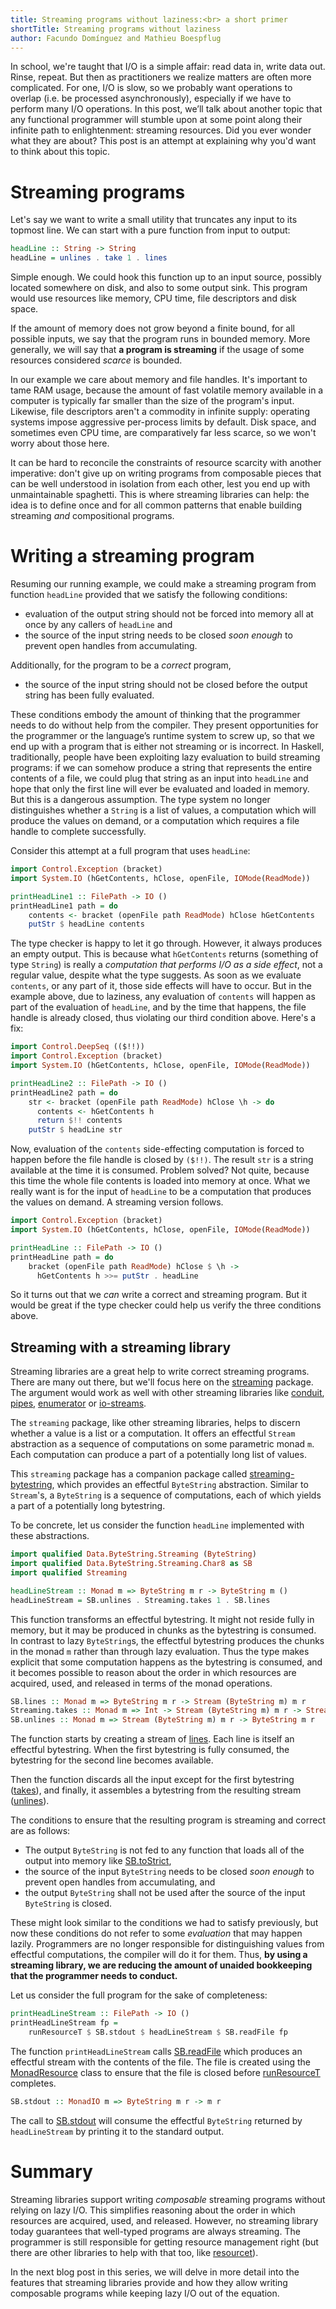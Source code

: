 ```yaml
---
title: Streaming programs without laziness:<br> a short primer
shortTitle: Streaming programs without laziness
author: Facundo Domínguez and Mathieu Boespflug
---
```


In school, we're taught that I/O is a simple affair: read data in,
write data out. Rinse, repeat. But then as practitioners we realize
matters are often more complicated. For one, I/O is slow, so we
probably want operations to overlap (i.e. be processed
asynchronously), especially if we have to perform many I/O operations.
In this post, we’ll talk about another topic that any functional
programmer will stumble upon at some point along their infinite path
to enlightenment: streaming resources. Did you ever wonder what they
are about? This post is an attempt at explaining why you'd want to
think about this topic.

# Streaming programs

Let's say we want to write a small utility that truncates any input to
its topmost line. We can start with a pure function from input to
output:

```Haskell
headLine :: String -> String
headLine = unlines . take 1 . lines
```

Simple enough. We could hook this function up to an input source,
possibly located somewhere on disk, and also to some output sink. This
program would use resources like memory, CPU time, file descriptors
and disk space.

If the amount of memory does not grow beyond a finite bound, for all
possible inputs, we say that the program runs in bounded memory. More
generally, we will say that **a program is streaming** if the usage of
some resources considered *scarce* is bounded.

In our example we care about memory and file handles. It's important
to tame RAM usage, because the amount of fast volatile memory
available in a computer is typically far smaller than the size of the
program's input. Likewise, file descriptors aren't a commodity in
infinite supply: operating systems impose aggressive per-process
limits by default. Disk space, and sometimes even CPU time, are
comparatively far less scarce, so we won't worry about those here.

It can be hard to reconcile the constraints of resource scarcity with
another imperative: don't give up on writing programs from composable
pieces that can be well understood in isolation from each other, lest
you end up with unmaintainable spaghetti. This is where streaming
libraries can help: the idea is to define once and for all common
patterns that enable building streaming *and* compositional programs.


# Writing a streaming program

Resuming our running example, we could make a streaming program from
function `headLine` provided that we satisfy the following conditions:

* evaluation of the output string should not be forced into memory all
  at once by any callers of `headLine` and
* the source of the input string needs to be closed *soon enough* to
  prevent open handles from accumulating.
  
Additionally, for the program to be a *correct* program,

* the source of the input string should not be closed before the
  output string has been fully evaluated.

These conditions embody the amount of thinking that the programmer
needs to do without help from the compiler. They present opportunities
for the programmer or the language’s runtime system to screw up, so
that we end up with a program that is either not streaming or is
incorrect. In Haskell, traditionally, people have been exploiting lazy
evaluation to build streaming programs: if we can somehow produce
a string that represents the entire contents of a file, we could plug
that string as an input into `headLine` and hope that only the first
line will ever be evaluated and loaded in memory. But this is
a dangerous assumption. The type system no longer distinguishes
whether a `String` is a list of values, a computation which will
produce the values on demand, or a computation which requires a file
handle to complete successfully.

Consider this attempt at a full program that uses `headLine`:

```Haskell
import Control.Exception (bracket)
import System.IO (hGetContents, hClose, openFile, IOMode(ReadMode))

printHeadLine1 :: FilePath -> IO ()
printHeadLine1 path = do
    contents <- bracket (openFile path ReadMode) hClose hGetContents
    putStr $ headLine contents
```

The type checker is happy to let it go through. However, it always
produces an empty output. This is because what `hGetContents` returns
(something of type `String`) is really a *computation that performs
I/O as a side effect*, not a regular value, despite what the type
suggests. As soon as we evaluate `contents`, or any part of it, those side
effects will have to occur. But in the example above, due to laziness,
any evaluation of `contents` will happen as part of the evaluation of
`headLine`, and by the time that happens, the file handle is already
closed, thus violating our third condition above. Here's a fix:

```Haskell
import Control.DeepSeq (($!!))
import Control.Exception (bracket)
import System.IO (hGetContents, hClose, openFile, IOMode(ReadMode))

printHeadLine2 :: FilePath -> IO ()
printHeadLine2 path = do
    str <- bracket (openFile path ReadMode) hClose \h -> do
      contents <- hGetContents h
      return $!! contents
    putStr $ headLine str
```

Now, evaluation of the `contents` side-effecting computation is forced
to happen before the file handle is closed by `($!!)`. The result
`str` is a string available at the time it is consumed. Problem
solved? Not quite, because this time the whole file contents is loaded
into memory at once. What we really want is for the input of
`headLine` to be a computation that produces the values on demand.
A streaming version follows.

```Haskell
import Control.Exception (bracket)
import System.IO (hGetContents, hClose, openFile, IOMode(ReadMode))

printHeadLine :: FilePath -> IO ()
printHeadLine path = do
    bracket (openFile path ReadMode) hClose $ \h ->
      hGetContents h >>= putStr . headLine
```

So it turns out that we *can* write a correct and streaming program.
But it would be great if the type checker could help us verify
the three conditions above.


## Streaming with a streaming library

Streaming libraries are a great help to write correct streaming
programs. There are many out there, but we'll focus here on
the [streaming](http://www.stackage.org/package/streaming) package.
The argument would work as well with other streaming libraries
like
[conduit](http://www.stackage.org/package/conduit),
[pipes](http://www.stackage.org/package/pipes),
[enumerator](http://www.stackage.org/package/enumerator)
or [io-streams](http://www.stackage.org/package/io-streams).

The `streaming` package, like other streaming libraries, helps to
discern whether a value is a list or a computation. It offers an
effectful `Stream` abstraction as a sequence of computations on some
parametric monad `m`. Each computation can produce a part of
a potentially long list of values.

This `streaming` package has a companion package
called
[streaming-bytestring](http://www.stackage.org/package/streaming-bytestring),
which provides an effectful `ByteString` abstraction. Similar to
`Stream`'s, a `ByteString` is a sequence of computations, each of
which yields a part of a potentially long bytestring.

To be concrete, let us consider the function `headLine` implemented
with these abstractions.

```Haskell
import qualified Data.ByteString.Streaming (ByteString)
import qualified Data.ByteString.Streaming.Char8 as SB
import qualified Streaming

headLineStream :: Monad m => ByteString m r -> ByteString m ()
headLineStream = SB.unlines . Streaming.takes 1 . SB.lines
```

This function transforms an effectful bytestring. It might not reside
fully in memory, but it may be produced in chunks as the bytestring is
consumed. In contrast to lazy `ByteString`s, the effectful bytestring
produces the chunks in the monad `m` rather than through lazy
evaluation. Thus the type makes explicit that some computation happens
as the bytestring is consumed, and it becomes possible to reason about
the order in which resources are acquired, used, and released in terms
of the monad operations.

```Haskell
SB.lines :: Monad m => ByteString m r -> Stream (ByteString m) m r
Streaming.takes :: Monad m => Int -> Stream (ByteString m) m r -> Stream (ByteString m) m ()
SB.unlines :: Monad m => Stream (ByteString m) m r -> ByteString m r
```
The function starts by creating a stream of
[lines](https://www.stackage.org/haddock/lts-8.22/streaming-bytestring-0.1.4.6/Data-ByteString-Streaming-Char8.html#v:lines).
Each line is itself
an effectful bytestring. When the first bytestring is fully consumed,
the bytestring for the second line becomes available.

Then the function discards all the input except for the first bytestring
([takes](https://www.stackage.org/haddock/lts-8.21/streaming-0.1.4.5/Streaming.html#v:takes)),
and finally, it assembles a bytestring from the resulting stream
([unlines](https://www.stackage.org/haddock/lts-8.22/streaming-bytestring-0.1.4.6/Data-ByteString-Streaming-Char8.html#v:unlines)).

The conditions to ensure that the resulting program is streaming and
correct are as follows:
 * The output `ByteString` is not fed to any function that loads all of
   the output into memory like
   [SB.toStrict](https://www.stackage.org/haddock/lts-8.22/streaming-bytestring-0.1.4.6/Data-ByteString-Streaming-Char8.html#v:toStrict),
 * the source of the input `ByteString` needs to be closed *soon enough* to
   prevent open handles from accumulating, and
 * the output `ByteString` shall not be used after the source of the
   input `ByteString` is closed.

These might look similar to the conditions we had to satisfy
previously, but now these conditions do not refer to some *evaluation*
that may happen lazily. Programmers are no longer responsible for
distinguishing values from effectful computations, the compiler will
do it for them. Thus, **by using a streaming library, we are reducing
the amount of unaided bookkeeping that the programmer needs to
conduct.**

Let us consider the full program for the sake of completeness:

```Haskell
printHeadLineStream :: FilePath -> IO ()
printHeadLineStream fp =
    runResourceT $ SB.stdout $ headLineStream $ SB.readFile fp
```

The function `printHeadLineStream` calls
[SB.readFile](https://www.stackage.org/haddock/lts-8.22/streaming-bytestring-0.1.4.6/Data-ByteString-Streaming-Char8.html#v:readFile)
which produces an effectful
stream with the contents of the file. The file is created using the
[MonadResource](https://www.stackage.org/haddock/lts-8.21/resourcet-1.1.9/Control-Monad-Trans-Resource.html#t:MonadResource)
class to ensure that the file is closed before
[runResourceT](https://www.stackage.org/haddock/lts-8.21/resourcet-1.1.9/Control-Monad-Trans-Resource.html#v:runResourceT)
completes.

```Haskell
SB.stdout :: MonadIO m => ByteString m r -> m r
```

The call to
[SB.stdout](https://www.stackage.org/haddock/lts-8.22/streaming-bytestring-0.1.4.6/Data-ByteString-Streaming-Char8.html#v:stdout)
will consume the effectful `ByteString` returned by `headLineStream`
by printing it to the standard output.

# Summary

Streaming libraries support writing *composable* streaming programs
without relying on lazy I/O. This simplifies reasoning about the order
in which resources are acquired, used, and released. However, no
streaming library today guarantees that well-typed programs are always
streaming. The programmer is still responsible for getting resource
management right (but there are other libraries to help with that too,
like [resourcet](http://hackage.haskell.org/package/resourcet)).

In the next blog post in this series, we will delve in more detail
into the features that streaming libraries provide and how they allow
writing composable programs while keeping lazy I/O out of the
equation.
